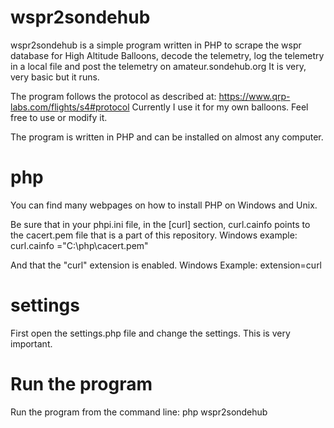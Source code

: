 # wspr2sondehub

wspr2sondehub is a simple program written in PHP to scrape the wspr database for High Altitude Balloons, decode the telemetry, log the telemetry in a local file and post the telemetry on amateur.sondehub.org
It is very, very basic but it runs.

The program follows the protocol as described at: https://www.qrp-labs.com/flights/s4#protocol
Currently I use it for my own balloons. Feel free to use or modify it.

The program is written in PHP and can be installed on almost any computer.

# php
You can find many webpages on how to install PHP on Windows and Unix.

Be sure that in your phpi.ini file, in the [curl] section, curl.cainfo points to the cacert.pem file that is a part of this repository.
Windows example:
curl.cainfo ="C:\php\cacert.pem" 

And that the "curl" extension is enabled.
Windows Example:
extension=curl

# settings
First open the settings.php file and change the settings. This is very important.

# Run the program
Run the program from the command line:
php wspr2sondehub
